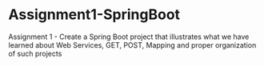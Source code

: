 # Assignment1-SpringBoot
Assignment 1 - Create a Spring Boot project that illustrates what we have learned about Web Services, GET, POST, Mapping and proper organization of such projects
